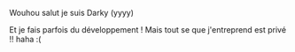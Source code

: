 Wouhou salut je suis Darky (yyyy)

Et je fais parfois du développement ! 
Mais tout se que j'entreprend est privé !! haha :(

<!---
Darkyyyyy/Darkyyyyy is a ✨ special ✨ repository because its `README.md` (this file) appears on your GitHub profile.
You can click the Preview link to take a look at your changes.
--->
